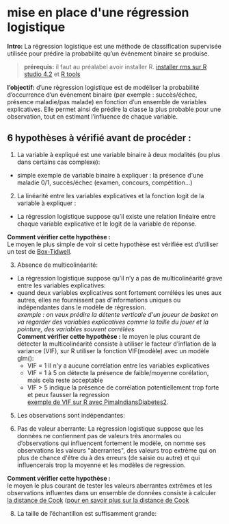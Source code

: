 # mise en place d'une régression logistique
 **Intro:** La régression logistique est une méthode de classification supervisée utilisée pour prédire la probabilité qu’un événement binaire se produise.    
> **prérequis:** il faut au préalabel avoir installer R. [installer rms sur R studio 4.2](install_rms.R)
et [R tools](https://cran.r-project.org/bin/windows/Rtools/rtools42/rtools.html)
> 
**l’objectif:** d’une régression logistique est de modéliser la probabilité d’occurrence d’un événement binaire (par exemple : succès/échec, présence maladie/pas malade) en fonction d’un ensemble de variables explicatives. Elle permet ainsi de prédire la classe la plus probable pour une observation, tout en estimant l’influence de chaque variable.
## 6 hypothèses à vérifié avant de procéder :

1. La variable à expliqué est une variable binaire à deux modalités (ou plus dans certains cas complexe):    
- simple exemple de variable binaire à expliquer : la présence d'une maladie 0/1, succès/échec (examen, concours, compétition...)
      
2. La linéarité entre les variables explicatives et la fonction logit de la variable à expliquer :    
- La régression logistique suppose qu’il existe une relation linéaire entre chaque variable explicative et le logit de la variable de réponse.

**Comment vérifier cette hypothèse :**    
Le moyen le plus simple de voir si cette hypothèse est vérifiée est d’utiliser un test de [Box-Tidwell](méthode_box-tidwell_diabete.Rmd).
    
3. Absence de multicolinéarité:     
- La régression logistique suppose qu’il n’y a pas de multicolinéarité grave entre les variables explicatives:
- quand deux variables explicatives sont fortement corrélées les unes aux autres, elles ne fournissent pas d’informations uniques ou indépendantes dans le modèle de régression.      
*exemple : on veux prédire la détente verticale d'un joueur de basket on va regarder des variables explicatives comme la taille du jouer et la pointure, des variables souvent corrélées*    
**Comment vérifier cette hypothèse :** le moyen le plus courant de détecter la multicolinéarité consiste à utiliser le facteur d’inflation de la variance (VIF), sur R utiliser la fonction VIF(modèle) avec un modèle glm():
    - VIF = 1 Il n'y a aucune corrélation entre les variables explicatives
    - VIF = 1 à 5 on détecte la présence de faible/moyenne corélation, mais cela reste acceptable
    - VIF > 5 indique la présence de corrélation potentiellement trop forte et peux fausser la regression      
[exemple de VIF sur R avec PimaIndiansDiabetes2](VIF_diabete.R).
5. Les observations sont indépendantes:


6. Pas de valeur aberrante:
La régression logistique suppose que les données ne contiennent pas de valeurs très anormales ou d’observations qui influencent fortement le modèle, on nomme ses observations les valeurs "aberrantes", des valeurs trop extrème qui on plus de chance d'être du à des erreurs (de saisie ou autre) et qui influencerais trop la moyenne et les modèles de regression.

**Comment vérifier cette hypothèse :**      
le moyen le plus courant de tester les valeurs aberrantes extrêmes et les observations influentes dans un ensemble de données consiste à calculer [la distance de Cook](distance_de_cook.R) ([pour en savoir plus sur la distance de Cook](https://statorials.org/comment-identifier-les-points-de-donnees-influents-en-utilisant-la-distance-des-cuisiniers/)

8. La taille de l’échantillon est suffisamment grande:    
